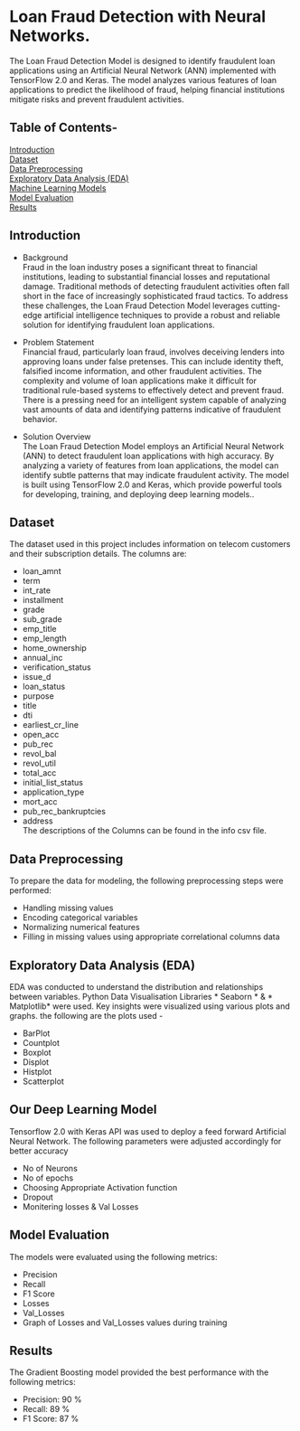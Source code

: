 # **Loan Fraud Detection with Neural Networks.**

The Loan Fraud Detection Model is designed to identify fraudulent loan applications using an Artificial Neural Network (ANN) implemented with TensorFlow 2.0 and Keras. The model analyzes various features of loan applications to predict the likelihood of fraud, helping financial institutions mitigate risks and prevent fraudulent activities.

## Table of Contents-
[Introduction](#intro)  <br>
[Dataset](#dataset) <br>
[Data Preprocessing](#datapreprocessing)  <br>
[Exploratory Data Analysis (EDA)](#EDA)  <br>
[Machine Learning Models](#MLModels)  <br>
[Model Evaluation](#ModelEvaluation)  <br>
[Results](#Results) <br>


<a name="intro"></a>
## Introduction
* Background <br>
Fraud in the loan industry poses a significant threat to financial institutions, leading to substantial financial losses and reputational damage. Traditional methods of detecting fraudulent activities often fall short in the face of increasingly sophisticated fraud tactics. To address these challenges, the Loan Fraud Detection Model leverages cutting-edge artificial intelligence techniques to provide a robust and reliable solution for identifying fraudulent loan applications.<br>

* Problem Statement<br>
Financial fraud, particularly loan fraud, involves deceiving lenders into approving loans under false pretenses. This can include identity theft, falsified income information, and other fraudulent activities. The complexity and volume of loan applications make it difficult for traditional rule-based systems to effectively detect and prevent fraud. There is a pressing need for an intelligent system capable of analyzing vast amounts of data and identifying patterns indicative of fraudulent behavior.<br>

* Solution Overview <br>
The Loan Fraud Detection Model employs an Artificial Neural Network (ANN) to detect fraudulent loan applications with high accuracy. By analyzing a variety of features from loan applications, the model can identify subtle patterns that may indicate fraudulent activity. The model is built using TensorFlow 2.0 and Keras, which provide powerful tools for developing, training, and deploying deep learning models.. <br>

<a name="dataset"></a>
## Dataset
The dataset used in this project includes information on telecom customers and their subscription details. The columns are:  <br>
* loan_amnt     <br>
* term          <br>
* int_rate          <br>
* installment                 <br>
* grade                       <br>
* sub_grade                   <br>
* emp_title               <br>
* emp_length              <br>
* home_ownership              <br>
* annual_inc                  <br>
* verification_status         <br>
* issue_d                     <br>
* loan_status                 <br>
* purpose                     <br>
* title                    <br>
* dti                         <br>
* earliest_cr_line            <br>
* open_acc                    <br>
* pub_rec                     <br>
* revol_bal                   <br>
* revol_util                <br>
* total_acc                   <br>
* initial_list_status         <br>
* application_type            <br>
* mort_acc                <br>
* pub_rec_bankruptcies      <br>
* address    <br>
The descriptions of the Columns can be found in the info csv file. <br>

<a name="datapreprocessing"></a>
## Data Preprocessing
To prepare the data for modeling, the following preprocessing steps were performed:  <br>
* Handling missing values  <br>
* Encoding categorical variables  <br>
* Normalizing numerical features <br>
* Filling in missing values using appropriate correlational columns data <br>

<a name="EDA"></a>
## Exploratory Data Analysis (EDA)
EDA was conducted to understand the distribution and relationships between variables. Python Data Visualisation Libraries * Seaborn *  &  * Matplotlib* were used. Key insights were visualized using various plots and graphs. the following are the plots used - <br>
* BarPlot <br>
* Countplot <br>
* Boxplot <br>
* Displot <br>
* Histplot <br>
* Scatterplot <br>

<a name="MLModels"></a>
## Our Deep Learning Model 
Tensorflow 2.0 with Keras API was used to deploy a feed forward Artificial Neural Network. The following parameters were adjusted accordingly for better accuracy  <br>
* No of Neurons  <br>
* No of epochs <br>
* Choosing Appropriate Activation function <br>
* Dropout   <br>
* Monitering losses & Val Losses  <br>

<a name="ModelEvaluation"></a>
## Model Evaluation
The models were evaluated using the following metrics:  <br>
* Precision  <br>
* Recall  <br>
* F1 Score  <br>
* Losses <br>
* Val_Losses <br>
* Graph of Losses and Val_Losses values during training


<a name="Results"></a>
## Results
The Gradient Boosting model provided the best performance with the following metrics:  <br>
* Precision: 90 %  <br>
* Recall: 89 %   <br>
* F1 Score: 87 %  <br>
